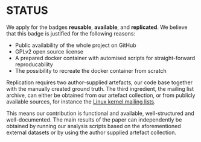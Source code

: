 STATUS
======

We apply for the badges **reusable**, **available**, and **replicated**. We
believe that this badge is justified for the following reasons:

  * Public availability of the whole project on GitHub
  * GPLv2 open source license
  * A prepared docker container with automised scripts for straight-forward reproducability
  * The possibility to recreate the docker container from scratch

Replication requires two author-supplied artefacts, our code base together with
the manually created ground truth. The third ingredient, the mailing list
archive, can either be obtained from our artefact collection, or from publicly
available sources, for instance the [Linux kernel mailing lists][1].

This means our contribution is functional and available, well-structured and
well-documented. The main results of the paper can independently be obtained by
running our analysis scripts based on the aforementioned external datasets or
by using the author supplied artefact collection.

[1]: https://git.kernel.org/pub/scm/public-inbox
